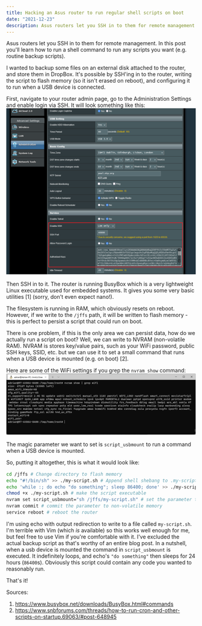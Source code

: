 ```yaml
---
title: Hacking an Asus router to run regular shell scripts on boot
date: "2021-12-23"
description: Asus routers let you SSH in to them for remote management. You'll learn how to write a shell script in flash memory to run any scripts you want, when you want.
---
```


Asus routers let you SSH in to them for remote management. In this post you'll learn how to run a shell command to run any scripts you want (e.g. routine backup scripts).

I wanted to backup some files on an external disk attached to the router, and store them in DropBox. It's possible by SSH'ing in to the router, writing the script to flash memory (so it isn't erased on reboot), and configuring it to run when a USB device is connected.

First, navigate to your router admin page, go to the Administration Settings and enable login via SSH. It will look something like this:
![Router SSH Config](./router-ssh-config.png "Router SSH Config")

Then SSH in to it. The router is running BusyBox which is a very lightweight Linux executable used for embedded systems. It gives you some very basic utilities [1] (sorry, don't even expect nano!).

The filesystem is running in RAM, which obviously resets on reboot. However, if we write to the `/jffs` path, it will be written to flash memory - this is perfect to persist a script that could run on boot.

There is one problem, if this is the only area we can persist data, how do we actually run a script on boot? Well, we can write to NVRAM (non-volatile RAM). NVRAM is stores key/value pairs, such as your WiFi password, public SSH keys, SSID, etc. but we can use it to set a small command that runs when a USB device is mounted (e.g. on boot) [2].  

Here are some of the WiFi settings if you grep the `nvram show` command:
![nvram show](./wifi-settings.png "nvram show")

The magic parameter we want to set is `script_usbmount` to run a command when a USB device is mounted.

So, putting it altogether, this is what it would look like:
```bash
cd /jffs # Change directory to flash memory
echo "#!/bin/sh" >> ./my-script.sh # Append shell shebang to .my-script.sh in flash memory
echo 'while :; do echo "do something"; sleep 86400; done' >> ./my-script.sh # append command
chmod +x ./my-script.sh # make the script executable
nvram set script_usbmount="sh /jffs/my-script.sh" # set the parameter to execute when a USB device is mounted
nvram commit # commit the parameter to non-volatile memory
service reboot # reboot the router
```

I'm using echo with output redirection to write to a file called `my-script.sh`. I'm terrible with Vim (which _is_ available) so this works well enough for me, but feel free to use Vim if you're comfortable with it. I've excluded the actual backup script as that's worthy of an entire blog post. In a nutshell, when a usb device is mounted the command in `script_usbmount` is executed.  It indefinitely loops, and echo's `"do something"` then sleeps for 24 hours (`86400`s). Obviously this script could contain any code you wanted to reasonably run.

That's it!

Sources:
1. https://www.busybox.net/downloads/BusyBox.html#commands
2. https://www.snbforums.com/threads/how-to-run-cron-and-other-scripts-on-startup.69063/#post-648945